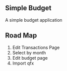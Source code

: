 ## Simple Budget

A simple budget application

## Road Map

1. Edit Transactions Page
2. Select by month
3. Edit budget page
4. Import qfx

